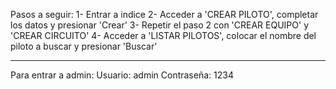 Pasos a seguir:
1- Entrar a indice
2- Acceder a 'CREAR PILOTO', completar los datos y presionar 'Crear'
3- Repetir el paso 2 con 'CREAR EQUIPO' y 'CREAR CIRCUITO'
4- Acceder a 'LISTAR PILOTOS', colocar el nombre del piloto a buscar y presionar 'Buscar'


----------------------
Para entrar a admin:
Usuario: admin 
Contraseña: 1234